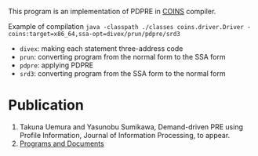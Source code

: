 This program is an implementation of PDPRE in [COINS](https://sourceforge.net/projects/coins-project/) compiler.

Example of compilation
`java -classpath ./classes coins.driver.Driver -coins:target=x86_64,ssa-opt=divex/prun/pdpre/srd3`

* `divex`: making each statement three-address code
* `prun`: converting program from the normal form to the SSA form
* `pdpre`: applying PDPRE
* `srd3`: converting program from the SSA form to the normal form

# Publication
1. Takuna Uemura and Yasunobu Sumikawa, Demand-driven PRE using Profile Information, Journal of Information Processing, to appear.
2. [Programs and Documents](https://zenodo.org/records/13363792)
